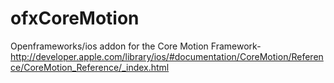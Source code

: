 ofxCoreMotion
=============

Openframeworks/ios addon for the Core Motion Framework- http://developer.apple.com/library/ios/#documentation/CoreMotion/Reference/CoreMotion_Reference/_index.html